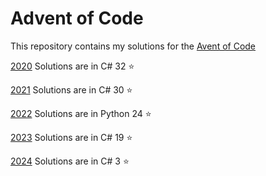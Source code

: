 # Advent of Code

This repository contains my solutions for the [Avent of Code](https://adventofcode.com/)

[2020](https://github.com/AdeZwart/advent-of-code/tree/main/2020/dotnet)
Solutions are in C#
32 :star:

[2021](https://github.com/AdeZwart/advent-of-code/tree/main/2021/dotnet)
Solutions are in C#
30 :star:

[2022](https://github.com/AdeZwart/advent-of-code/tree/main/2022/Python)
Solutions are in Python
24 :star:

[2023](https://github.com/AdeZwart/advent-of-code/tree/main/2023/dotnet)
Solutions are in C#
19 :star:

[2024](https://github.com/AdeZwart/advent-of-code/tree/main/2024/dotnet)
Solutions are in C#
3 :star:
